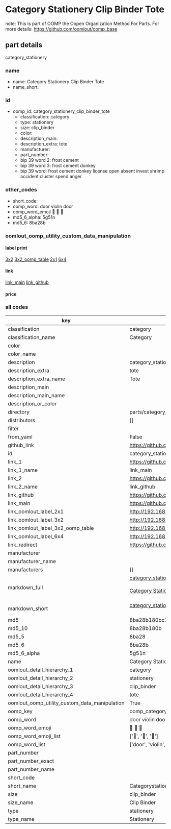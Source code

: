 # Category Stationery Clip Binder Tote  

note: This is part of OOMP the Oopen Organization Method For Parts. For more details: https://github.com/oomlout/oomp_base

##  part details
  



category_stationery



### name
* name: Category Stationery Clip Binder Tote
* name_short: 
### id
* oomp_id: category_stationery_clip_binder_tote
  * classification: category
  * type: stationery
  * size: clip_binder
  * color: 
  * description_main: 
  * description_extra: tote
  * manufacturer: 
  * part_number: 
  * bip 39 word 2: frost cement
  * bip 39 word 3: frost cement donkey
  * bip 39 word: frost cement donkey license open absent invest shrimp accident cluster spend anger

### other_codes
* short_code: 
* oomp_word: door violin door
* oomp_word_emoji :door: :violin: :door:
* md5_6_alpha: 5g51n
* md5_6: 8ba28b






### oomlout_oomp_utility_custom_data_manipulation
#### label print
[3x2](http://192.168.1.245:1112/?label=oomp%205g51n)
[3x2_oomp_table](http://192.168.1.108:1112/?label=oomp%205g51n)
[2x1](http://192.168.1.242:1112/?label=oomp%205g51n)
[6x4](http://192.168.1.55:1112/?label=oomp%205g51n)    

#### link

[link_main](https://github.com/oomlout/oomlout_oomp_version_1_messy/tree/main/parts/category_stationery_clip_binder_tote) [link_github](https://github.com/oomlout/oomlout_oomp_version_1_messy/tree/main/parts/category_stationery_clip_binder_tote)                             

#### price







### all codes 
| key | value |  
| --- | --- |  
| classification | category |  
| classification_name | Category |  
| color |  |  
| color_name |  |  
| description | category_stationery |  
| description_extra | tote |  
| description_extra_name | Tote |  
| description_main |  |  
| description_main_name |  |  
| description_or_color |   |  
| directory | parts/category_stationery_clip_binder_tote |  
| distributors | [] |  
| filter |  |  
| from_yaml | False |  
| github_link | https://github.com/oomlout/oomlout_oomp_part_src/tree/main/parts/category_stationery_clip_binder_tote |  
| id | category_stationery_clip_binder_tote |  
| link_1 | https://github.com/oomlout/oomlout_oomp_version_1_messy/tree/main/parts/category_stationery_clip_binder_tote |  
| link_1_name | link_main |  
| link_2 | https://github.com/oomlout/oomlout_oomp_version_1_messy/tree/main/parts/category_stationery_clip_binder_tote |  
| link_2_name | link_github |  
| link_github | https://github.com/oomlout/oomlout_oomp_version_1_messy/tree/main/parts/category_stationery_clip_binder_tote |  
| link_main | https://github.com/oomlout/oomlout_oomp_version_1_messy/tree/main/parts/category_stationery_clip_binder_tote |  
| link_oomlout_label_2x1 | http://192.168.1.242:1112/?label=oomp%205g51n |  
| link_oomlout_label_3x2 | http://192.168.1.245:1112/?label=oomp%205g51n |  
| link_oomlout_label_3x2_oomp_table | http://192.168.1.108:1112/?label=oomp%205g51n |  
| link_oomlout_label_6x4 | http://192.168.1.55:1112/?label=oomp%205g51n |  
| link_redirect | https://github.com/oomlout/oomlout_oomp_version_1_messy/tree/main/parts/category_stationery_clip_binder_tote |  
| manufacturer |  |  
| manufacturer_name |  |  
| manufacturers | [] |  
| markdown_full | [category_stationery_clip_binder_tote](none)<br>[](none)<br>[Category Stationery Clip Binder Tote](none)<br><br> |  
| markdown_short | [category_stationery_clip_binder_tote](none)<br><br> |  
| md5 | 8ba28b180bc72ebc02cd981282494aeb |  
| md5_10 | 8ba28b180b |  
| md5_5 | 8ba28 |  
| md5_6 | 8ba28b |  
| md5_6_alpha | 5g51n |  
| name | Category Stationery Clip Binder Tote |  
| oomlout_detail_hierarchy_1 | category |  
| oomlout_detail_hierarchy_2 | stationery |  
| oomlout_detail_hierarchy_3 | clip_binder |  
| oomlout_detail_hierarchy_4 | tote |  
| oomlout_oomp_utility_custom_data_manipulation | True |  
| oomp_key | oomp_category_stationery_clip_binder_tote |  
| oomp_word | door violin door |  
| oomp_word_emoji | :door: :violin: :door: |  
| oomp_word_emoji_list | [':door:', ':violin:', ':door:'] |  
| oomp_word_list | ['door', 'violin', 'door'] |  
| part_number |  |  
| part_number_exact |  |  
| part_number_name |  |  
| short_code |  |  
| short_name | Categorystationery |  
| size | clip_binder |  
| size_name | Clip Binder |  
| type | stationery |  
| type_name | Stationery |  
